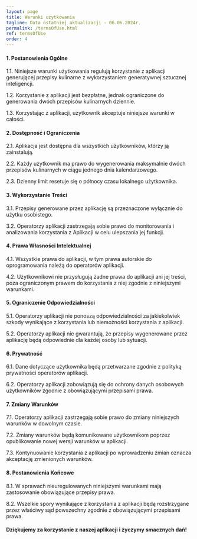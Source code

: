 ```yaml
---
layout: page
title: Warunki użytkowania
tagline: Data ostatniej aktualizacji - 06.06.2024r.
permalink: /termsOfUse.html
ref: termsOfUse
order: 4
---
```


#### **1. Postanowienia Ogólne**
<p><span class="abc">1.1.</span> Niniejsze warunki użytkowania regulują korzystanie z aplikacji generującej przepisy kulinarne z wykorzystaniem generatywnej sztucznej inteligencji.</p>
<p><span class="abc">1.2.</span> Korzystanie z aplikacji jest bezpłatne, jednak ograniczone do generowania dwóch przepisów kulinarnych dziennie.</p>
<p><span class="abc">1.3.</span> Korzystając z aplikacji, użytkownik akceptuje niniejsze warunki w całości.</p>

#### **2. Dostępność i Ograniczenia**
<p><span class="abc">2.1.</span> Aplikacja jest dostępna dla wszystkich użytkowników, którzy ją zainstalują.</p>
<p><span class="abc">2.2.</span> Każdy użytkownik ma prawo do wygenerowania maksymalnie dwóch przepisów kulinarnych w ciągu jednego dnia kalendarzowego.</p>
<p><span class="abc">2.3.</span> Dzienny limit resetuje się o północy czasu lokalnego użytkownika.</p>

#### **3. Wykorzystanie Treści**
<p><span class="abc">3.1.</span> Przepisy generowane przez aplikację są przeznaczone wyłącznie do użytku osobistego.</p>
<p><span class="abc">3.2.</span> Operatorzy aplikacji zastrzegają sobie prawo do monitorowania i analizowania korzystania z Aplikacji w celu ulepszania jej funkcji.</p>

#### **4. Prawa Własności Intelektualnej**
<p><span class="abc">4.1.</span> Wszystkie prawa do aplikacji, w tym prawa autorskie do oprogramowania należą do operatorów aplikacji.</p>
<p><span class="abc">4.2.</span> Użytkownikowi nie przysługują żadne prawa do aplikacji ani jej treści, poza ograniczonym prawem do korzystania z niej zgodnie z niniejszymi warunkami.</p>

#### **5. Ograniczenie Odpowiedzialności**
<p><span class="abc">5.1.</span> Operatorzy aplikacji nie ponoszą odpowiedzialności za jakiekolwiek szkody wynikające z korzystania lub niemożności korzystania z aplikacji.</p>
<p><span class="abc">5.2.</span> Operatorzy aplikacji nie gwarantują, że przepisy wygenerowane przez aplikację będą odpowiednie dla każdej osoby lub sytuacji.</p>

#### **6. Prywatność**
<p><span class="abc">6.1.</span> Dane dotyczące użytkownika będą przetwarzane zgodnie z polityką prywatności operatorów aplikacji.</p>
<p><span class="abc">6.2.</span> Operatorzy aplikacji zobowiązują się do ochrony danych osobowych użytkowników zgodnie z obowiązującymi przepisami prawa.</p>

#### **7. Zmiany Warunków**
<p><span class="abc">7.1.</span> Operatorzy aplikacji zastrzegają sobie prawo do zmiany niniejszych warunków w dowolnym czasie.</p>
<p><span class="abc">7.2.</span> Zmiany warunków będą komunikowane użytkownikom poprzez opublikowanie nowej wersji warunków w aplikacji.</p>
<p><span class="abc">7.3.</span> Kontynuowanie korzystania z aplikacji po wprowadzeniu zmian oznacza akceptację zmienionych warunków.</p>

#### **8. Postanowienia Końcowe**
<p><span class="abc">8.1.</span> W sprawach nieuregulowanych niniejszymi warunkami mają zastosowanie obowiązujące przepisy prawa.</p>
<p><span class="abc">8.2.</span> Wszelkie spory wynikające z korzystania z aplikacji będą rozstrzygane przez właściwy sąd powszechny zgodnie z obowiązującymi przepisami prawa.</p>

#### **Dziękujemy za korzystanie z naszej aplikacji i życzymy smacznych dań!**